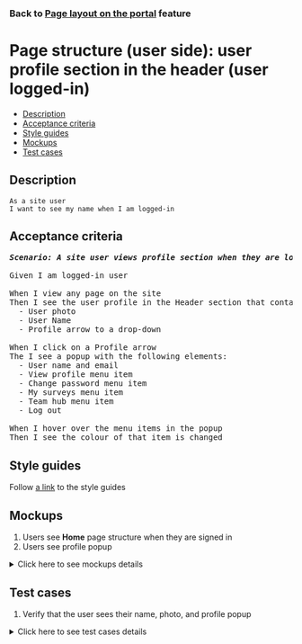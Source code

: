 ### Back to [Page layout on the portal](../../README.md) feature

# Page structure (user side): user profile section in the header (user logged-in)

- [Description](#description)
- [Acceptance criteria](#acceptance-criteria)
- [Style guides](#style-guides)
- [Mockups](#mockups)
- [Test cases](#test-cases)

## Description

    As a site user
    I want to see my name when I am logged-in

## Acceptance criteria

<pre>
<b><i>Scenario: A site user views profile section when they are logged-in</i></b>

Given I am logged-in user

When I view any page on the site
Then I see the user profile in the Header section that contains:
  - User photo
  - User Name
  - Profile arrow to a drop-down

When I click on a Profile arrow
The I see a popup with the following elements:
  - User name and email
  - View profile menu item
  - Change password menu item
  - My surveys menu item
  - Team hub menu item
  - Log out

When I hover over the menu items in the popup
Then I see the colour of that item is changed
</pre>

## Style guides

Follow [a link](https://www.figma.com/proto/0zkkf5WC77OSpvyD6YXpFE/Style-guides?page-id=0%3A1&node-id=19%3A5368&viewport=266%2C48%2C0.54&scaling=min-zoom&starting-point-node-id=19%3A5368) to the style guides

## Mockups

1. Users see <b>Home</b> page structure when they are signed in
2. Users see profile popup

<details>
  <summary>Click here to see mockups details</summary>

**1. Users see Home page structure when they are signed in:**

![Users see Home page structure when they are signed in](/sports_hub_portal/web_application_features/project_layout/images/home_page_logged_in_user.png)

**2. Users see profile popup:**

![Users see profile popup](/sports_hub_portal/web_application_features/project_layout/images/user_side_profile_popup.png)

</details>

## Test cases

1. Verify that the user sees their name, photo, and profile popup

<details>
  <summary>Click here to see test cases details</summary>

### **1. Verify that the user sees their name, photo, and profile popup:**

|Preconditions|Steps|Expected result
------|-------|----------
|- Go to the Sports Hub home page|1) Log in with user account</br>2) View that the user profile section</br>3) Click the profile arrow>|2) See user name, photo, profile arrow</br>3) See user name, email, and the menu|
</details>
